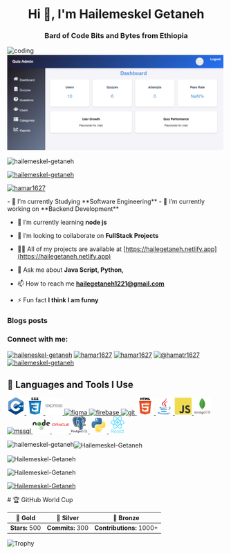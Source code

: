 

<h1 align="center">Hi 👋, I'm Hailemeskel Getaneh</h1>
<h3 align="center">Bard of Code Bits and Bytes from Ethiopia</h3>
<img align ="left" alt="coding" width="400" src = "https://media0.giphy.com/media/26tn33aiTi1jkl6H6/giphy.gif">
<img src="https://raw.githubusercontent.com/Hailemeskel-Getaneh/Project-Images/master/quizAppDashboard.png" alt="My Profile Picture" width="500" />


<p align="left"> <img src="https://komarev.com/ghpvc/?username=hailemeskel-getaneh&label=Profile%20views&color=0e75b6&style=flat" alt="hailemeskel-getaneh" /> </p>

<p align="left"> <a href="https://github.com/ryo-ma/github-profile-trophy"><img src="https://github-profile-trophy.vercel.app/?username=hailemeskel-getaneh" alt="hailemeskel-getaneh" /></a> </p>

<p align="left"> <a href="https://twitter.com/hamar1627" target="blank"><img src="https://img.shields.io/twitter/follow/hamar1627?logo=twitter&style=for-the-badge" alt="hamar1627" /></a> </p>
- 🌱 I’m currently Studying **Software Engineering**
- 🔭 I’m currently working on **Backend Development**

- 🌱 I’m currently learning **node js**

- 👯 I’m looking to collaborate on **FullStack Projects**

- 👨‍💻 All of my projects are available at [https://hailegetaneh.netlify.app](https://hailegetaneh.netlify.app)

- 💬 Ask me about **Java Script, Python,**

- 📫 How to reach me **hailegetaneh1221@gmail.com**

- ⚡ Fun fact **I think I am funny**

### Blogs posts
<!-- BLOG-POST-LIST:START -->
<!-- BLOG-POST-LIST:END -->

<h3 align="left">Connect with me:</h3>
<p align="left">
<a href="https://codepen.io/haileneskel-getaneh" target="blank"><img align="center" src="https://raw.githubusercontent.com/rahuldkjain/github-profile-readme-generator/master/src/images/icons/Social/codepen.svg" alt="haileneskel-getaneh" height="30" width="40" /></a>
<a href="https://dev.to/hamar1627" target="blank"><img align="center" src="https://raw.githubusercontent.com/rahuldkjain/github-profile-readme-generator/master/src/images/icons/Social/devto.svg" alt="hamar1627" height="30" width="40" /></a>
<a href="https://twitter.com/hamar1627" target="blank"><img align="center" src="https://raw.githubusercontent.com/rahuldkjain/github-profile-readme-generator/master/src/images/icons/Social/twitter.svg" alt="hamar1627" height="30" width="40" /></a>
<a href="https://medium.com/@hamatr1627" target="blank"><img align="center" src="https://raw.githubusercontent.com/rahuldkjain/github-profile-readme-generator/master/src/images/icons/Social/medium.svg" alt="@hamatr1627" height="30" width="40" /></a>
<a href="https://www.topcoder.com/members/hailemeskel-getaneh" target="blank"><img align="center" src="https://raw.githubusercontent.com/rahuldkjain/github-profile-readme-generator/master/src/images/icons/Social/topcoder.svg" alt="hailemeskel-getaneh" height="30" width="40" /></a>
</p>

<h2>🚀 Languages and Tools I Use</h2>
<p align="left"> <a href="https://www.w3schools.com/cpp/" target="_blank" rel="noreferrer"> <img src="https://raw.githubusercontent.com/devicons/devicon/master/icons/cplusplus/cplusplus-original.svg" alt="cplusplus" width="40" height="40"/> </a> <a href="https://www.w3schools.com/css/" target="_blank" rel="noreferrer"> <img src="https://raw.githubusercontent.com/devicons/devicon/master/icons/css3/css3-original-wordmark.svg" alt="css3" width="40" height="40"/> </a> <a href="https://expressjs.com" target="_blank" rel="noreferrer"> <img src="https://raw.githubusercontent.com/devicons/devicon/master/icons/express/express-original-wordmark.svg" alt="express" width="40" height="40"/> </a> <a href="https://www.figma.com/" target="_blank" rel="noreferrer"> <img src="https://www.vectorlogo.zone/logos/figma/figma-icon.svg" alt="figma" width="40" height="40"/> </a> <a href="https://firebase.google.com/" target="_blank" rel="noreferrer"> <img src="https://www.vectorlogo.zone/logos/firebase/firebase-icon.svg" alt="firebase" width="40" height="40"/> </a> <a href="https://git-scm.com/" target="_blank" rel="noreferrer"> <img src="https://www.vectorlogo.zone/logos/git-scm/git-scm-icon.svg" alt="git" width="40" height="40"/> </a> <a href="https://www.w3.org/html/" target="_blank" rel="noreferrer"> <img src="https://raw.githubusercontent.com/devicons/devicon/master/icons/html5/html5-original-wordmark.svg" alt="html5" width="40" height="40"/> </a> <a href="https://www.java.com" target="_blank" rel="noreferrer"> <img src="https://raw.githubusercontent.com/devicons/devicon/master/icons/java/java-original.svg" alt="java" width="40" height="40"/> </a> <a href="https://developer.mozilla.org/en-US/docs/Web/JavaScript" target="_blank" rel="noreferrer"> <img src="https://raw.githubusercontent.com/devicons/devicon/master/icons/javascript/javascript-original.svg" alt="javascript" width="40" height="40"/> </a> <a href="https://www.mongodb.com/" target="_blank" rel="noreferrer"> <img src="https://raw.githubusercontent.com/devicons/devicon/master/icons/mongodb/mongodb-original-wordmark.svg" alt="mongodb" width="40" height="40"/> </a> <a href="https://www.microsoft.com/en-us/sql-server" target="_blank" rel="noreferrer"> <img src="https://www.svgrepo.com/show/303229/microsoft-sql-server-logo.svg" alt="mssql" width="40" height="40"/> </a> <a href="https://nodejs.org" target="_blank" rel="noreferrer"> <img src="https://raw.githubusercontent.com/devicons/devicon/master/icons/nodejs/nodejs-original-wordmark.svg" alt="nodejs" width="40" height="40"/> </a> <a href="https://www.oracle.com/" target="_blank" rel="noreferrer"> <img src="https://raw.githubusercontent.com/devicons/devicon/master/icons/oracle/oracle-original.svg" alt="oracle" width="40" height="40"/> </a> <a href="https://www.postgresql.org" target="_blank" rel="noreferrer"> <img src="https://raw.githubusercontent.com/devicons/devicon/master/icons/postgresql/postgresql-original-wordmark.svg" alt="postgresql" width="40" height="40"/> </a> <a href="https://www.python.org" target="_blank" rel="noreferrer"> <img src="https://raw.githubusercontent.com/devicons/devicon/master/icons/python/python-original.svg" alt="python" width="40" height="40"/> </a> <a href="https://reactjs.org/" target="_blank" rel="noreferrer"> <img src="https://raw.githubusercontent.com/devicons/devicon/master/icons/react/react-original-wordmark.svg" alt="react" width="40" height="40"/> </a> </p>

<p><img align="left" src="https://github-readme-stats.vercel.app/api/top-langs?username=hailemeskel-getaneh&show_icons=true&locale=en&layout=compact" alt="hailemeskel-getaneh" /></p>

<p><img align="center" src="https://github-readme-stats.vercel.app/api?username=Hailemeskel-Getaneh&show_icons=true&locale=en" alt="Hailemeskel-Getaneh" /></p>
<p><img align="center" src="https://github-readme-streak-stats.herokuapp.com/?user=Hailemeskel-Getaneh&" alt="Hailemeskel-Getaneh" /></p>
<p><img src="https://github-readme-stats.vercel.app/api/top-langs?username=Hailemeskel-Getaneh&show_icons=true&locale=en&layout=compact" alt="Hailemeskel-Getaneh" /></p>
<p><a href="https://github.com/ryo-ma/github-profile-trophy"><img src="https://github-profile-trophy.vercel.app/?username=Hailemeskel-Getaneh" alt="Hailemeskel-Getaneh" /></a></p>
# 🏆 GitHub World Cup

| 🥇 Gold               | 🥈 Silver             | 🥉 Bronze             |
|-----------------------|-----------------------|-----------------------|
| **Stars:** 500        | **Commits:** 300      | **Contributions:** 1000+ |

![Trophy](https://img.shields.io/badge/🏆%20Overall%20Winner-Hailemeskel-Getaneh-blue?style=for-the-badge)




